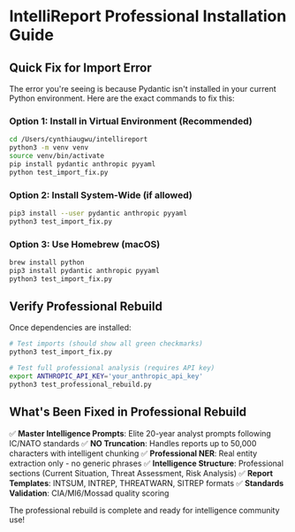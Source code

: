 # IntelliReport Professional Installation Guide

## Quick Fix for Import Error

The error you're seeing is because Pydantic isn't installed in your current Python environment. Here are the exact commands to fix this:

### Option 1: Install in Virtual Environment (Recommended)
```bash
cd /Users/cynthiaugwu/intellireport
python3 -m venv venv
source venv/bin/activate
pip install pydantic anthropic pyyaml
python test_import_fix.py
```

### Option 2: Install System-Wide (if allowed)
```bash
pip3 install --user pydantic anthropic pyyaml
python3 test_import_fix.py
```

### Option 3: Use Homebrew (macOS)
```bash
brew install python
pip3 install pydantic anthropic pyyaml
python3 test_import_fix.py
```

## Verify Professional Rebuild
Once dependencies are installed:

```bash
# Test imports (should show all green checkmarks)
python3 test_import_fix.py

# Test full professional analysis (requires API key)
export ANTHROPIC_API_KEY='your_anthropic_api_key'
python3 test_professional_rebuild.py
```

## What's Been Fixed in Professional Rebuild

✅ **Master Intelligence Prompts**: Elite 20-year analyst prompts following IC/NATO standards
✅ **NO Truncation**: Handles reports up to 50,000 characters with intelligent chunking
✅ **Professional NER**: Real entity extraction only - no generic phrases
✅ **Intelligence Structure**: Professional sections (Current Situation, Threat Assessment, Risk Analysis)
✅ **Report Templates**: INTSUM, INTREP, THREATWARN, SITREP formats
✅ **Standards Validation**: CIA/MI6/Mossad quality scoring

The professional rebuild is complete and ready for intelligence community use!